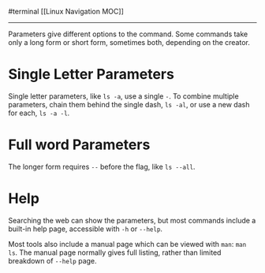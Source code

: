 #terminal 
[[Linux Navigation MOC]]
- - -

Parameters give different options to the command. Some commands take only a long form or short form, sometimes both, depending on the creator.

# Single Letter Parameters

Single letter parameters, like `ls -a`, use a single `-`. To combine multiple parameters, chain them behind the single dash, `ls -al`, or use a new dash for each, `ls -a -l`.

# Full word Parameters

The longer form requires `--` before the flag, like `ls --all`.

# Help

Searching the web can show the parameters, but most commands include a built-in help page, accessible with `-h` or `--help`. 

Most tools also include a manual page which can be viewed with `man`: `man ls`. The manual page normally gives full listing, rather than limited breakdown of `--help` page.
